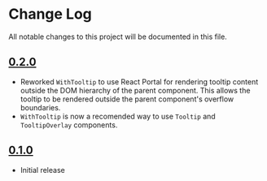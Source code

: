 # Change Log

All notable changes to this project will be documented in this file.

## [0.2.0](https://github.com/code-dot-org/code-dot-org/pull/59106)

* Reworked `WithTooltip` to use React Portal for rendering tooltip content outside the DOM hierarchy of the parent
  component. This allows the tooltip to be rendered outside the parent component's overflow boundaries.
* `WithTooltip` is now a recomended way to use `Tooltip` and `TooltipOverlay` components. 

## [0.1.0](https://github.com/code-dot-org/code-dot-org/pull/58273)

* Initial release